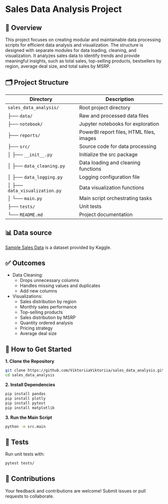 # Sales Data Analysis Project

## 📄 Overview
This project focuses on creating modular and maintainable data processing scripts for efficient data analysis and visualization. The structure is designed with separate modules for data loading, cleaning, and visualization. It analyzes sales data to identify trends and provide meaningful insights, such as total sales, top-selling products, bestsellers by region, average deal size, and total sales by MSRP.

## 🗂️ Project Structure
| Directory                       | Description                              |
|---------------------------------|------------------------------------------|
| `sales_data_analysis/`          | Root project directory                   |
| ├── `data/`                     | Raw and processed data files             |
| ├── `notebook/`                 | Jupyter notebooks for exploration        |
| ├── `reports/`                  | PowerBI report files, HTML files, images |                                     |
| ├── `src/`                      | Source code for data processing          |
| │   ├── `__init__.py`           | Initialize the src package               |                         |
| │   ├── `data_cleaning.py`      | Data loading and cleaning functions      |
| │   ├── `data_logging.py`       | Logging configuration file               |                                     |
| │   ├── `data_visualization.py` | Data visualization functions             |
| │   └── `main.py`               | Main script orchestrating tasks          |
| ├── `tests/`                    | Unit tests                               |
| └── `README.md`                 | Project documentation                    |

## 📊 Data source
[Sample Sales Data](https://www.kaggle.com/datasets/kyanyoga/sample-sales-data/data) is a dataset provided by Kaggle.

## ✅ Outcomes
- Data Cleaning: 
   - Drops unnecessary columns 
   - Handles missing values and duplicates
   - Add new columns
- Visualizations:
   - Sales distribution by region
   - Monthly sales performance
   - Top-selling products
   - Sales distribution by MSRP
   - Quantity ordered analysis
   - Pricing strategy
   - Average deal size

## 🚀 How to Get Started
**1. Clone the Repository**
   ```bash
   git clone https://github.com/ViktoriiaViktoriia/sales_data_analysis.git
   cd sales_data_analysis
   ```
**2. Install Dependencies**
   ```bash
   pip install pandas
   pip install plotly
   pip install pytest
   pip install matplotlib
   ```
**3. Run the Main Script**
   ```bash
   python -m src.main
   ```

## 🧪 Tests
Run unit tests with:
   ```bash
   pytest tests/
   ```
## 🤝 Contributions
Your feedback and contributions are welcome! Submit issues or pull requests to collaborate.